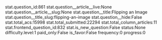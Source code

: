 stat.question_id:861
stat.question__article__live:None
stat.question__article__slug:None
stat.question__title:Flipping an Image
stat.question__title_slug:flipping-an-image
stat.question__hide:False
stat.total_acs:15998
stat.total_submitted:22294
stat.total_column_articles:11
stat.frontend_question_id:832
stat.is_new_question:False
status:None
difficulty.level:1
paid_only:False
is_favor:False
frequency:0
progress:0
